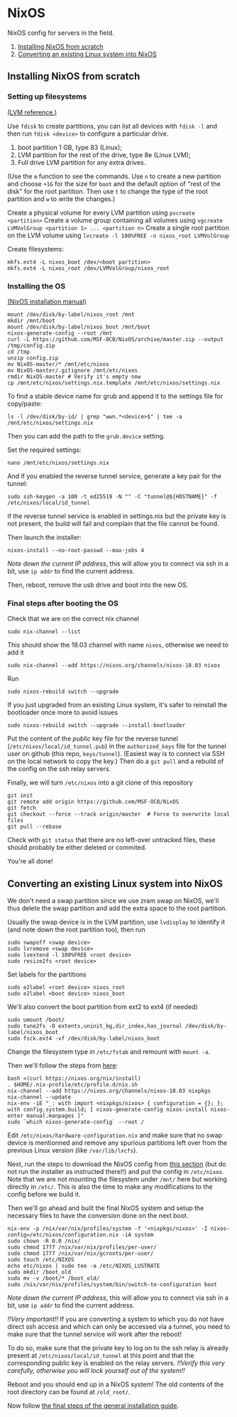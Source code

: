 # NixOS
NixOS config for servers in the field.

1. [Installing NixOS from scratch](#installing-nixos-from-scratch)
2. [Converting an existing Linux system into NixOS](#converting-an-existing-linux-system-into-nixos)

## Installing NixOS from scratch

### Setting up filesystems

[(LVM reference.)](https://www.digitalocean.com/community/tutorials/an-introduction-to-lvm-concepts-terminology-and-operations)

Use `fdisk` to create partitions, you can list all devices with `fdisk -l` and then run `fdisk <device>` to configure a particular drive.

1. boot partition 1 GB, type 83 (Linux);
2. LVM partition for the rest of the drive, type 8e (Linux LVM);
3. Full drive LVM partition for any extra drives.

(Use the `m` function to see the commands. Use `n` to create a new partition and choose `+1G` for the size for `boot` and the default option of "rest of the disk" for the root partition. Then use `t` to change the type of the root partition and `w` to write the changes.)

Create a physical volume for every LVM partition using
```pvcreate <partition>```
Create a volume group containing all volumes using
```vgcreate LVMVolGroup <partition 1> ... <partition n>```
Create a single root partition on the LVM volume using
```lvcreate -l 100%FREE -n nixos_root LVMVolGroup```

Create filesystems:
```
mkfs.ext4 -L nixos_boot /dev/<boot partition>
mkfs.ext4 -L nixos_root /dev/LVMVolGroup/nixos_root
```

### Installing the OS

[(NixOS installation manual)](https://nixos.org/nixos/manual/index.html#sec-installation)

```
mount /dev/disk/by-label/nixos_root /mnt
mkdir /mnt/boot
mount /dev/disk/by-label/nixos_boot /mnt/boot
nixos-generate-config --root /mnt
curl -L https://github.com/MSF-OCB/NixOS/archive/master.zip --output /tmp/config.zip
cd /tmp
unzip config.zip
mv NixOS-master/* /mnt/etc/nixos
mv NixOS-master/.gitignore /mnt/etc/nixos
rmdir NixOS-master # Verify it's empty now
cp /mnt/etc/nixos/settings.nix.template /mnt/etc/nixos/settings.nix
```

To find a stable device name for grub and append it to the settings file for copy/paste:
```
ls -l /dev/disk/by-id/ | grep "wwn.*<device>$" | tee -a /mnt/etc/nixos/settings.nix
```
Then you can add the path to the `grub.device` setting.

Set the required settings:
```
nano /mnt/etc/nixos/settings.nix
```

And if you enabled the reverse tunnel service, generate a key pair for the tunnel:
```
sudo ssh-keygen -a 100 -t ed25519 -N "" -C "tunnel@${HOSTNAME}" -f /etc/nixos/local/id_tunnel
```
if the reverse tunnel service is enabled in settings.nix but the private key is not present, the build will fail and complain that the file cannot be found.

Then launch the installer:
```
nixos-install --no-root-passwd --max-jobs 4
```
*Note down the current IP address*, this will allow you to connect via ssh in a bit, use `ip addr` to find the current address.

Then, reboot, remove the usb drive and boot into the new OS.

### Final steps after booting the OS

Check that we are on the correct nix channel
```
sudo nix-channel --list
```
This should show the 18.03 channel with name `nixos`, otherwise we need to add it
```
sudo nix-channel --add https://nixos.org/channels/nixos-18.03 nixos
```
Run
```
sudo nixos-rebuild switch --upgrade
```
If you just upgraded from an existing Linux system, it's safer to reinstall the bootloader once more to avoid issues
```
sudo nixos-rebuild switch --upgrade --install-bootloader
```

Put the content of the *public* key file for the reverse tunnel (`/etc/nixos/local/id_tunnel.pub`) in the `authorized_keys` file for the tunnel user on github (this repo, `keys/tunnel`). (Easiest way is to connect via SSH on the local network to copy the key.)
Then do a `git pull` and a rebuild of the config on the ssh relay servers.

Finally, we will turn `/etc/nixos` into a git clone of this repository
```
git init
git remote add origin https://github.com/MSF-OCB/NixOS
git fetch
git checkout --force --track origin/master  # Force to overwrite local files
git pull --rebase
```
Check with `git status` that there are no left-over untracked files, these should probably be either deleted or commited.

You're all done!

## Converting an existing Linux system into NixOS

We don't need a swap partition since we use zram swap on NixOS, we'll thus delete the swap partition and add the extra space to the root partition.

Usually the swap device is in the LVM partition, use `lvdisplay` to identify it (and note down the root partition too), then run

```
sudo swapoff <swap device>
sudo lvremove <swap device>
sudo lvextend -l 100%FREE <root device>
sudo resize2fs <root device>
```
Set labels for the partitions
```
sudo e2label <root device> nixos_root
sudo e2label <boot device> nixos_boot
```
We'll also convert the boot partition from ext2 to ext4 (if needed)
```
sudo umount /boot/
sudo tune2fs -O extents,uninit_bg,dir_index,has_journal /dev/disk/by-label/nixos_boot
sudo fsck.ext4 -vf /dev/disk/by-label/nixos_boot
```

Change the filesystem type in `/etc/fstab` and remount with `mount -a`.

Then we'll follow the steps from [here](https://nixos.org/nixos/manual/index.html#sec-installing-from-other-distro):

```
bash <(curl https://nixos.org/nix/install)
. $HOME/.nix-profile/etc/profile.d/nix.sh
nix-channel --add https://nixos.org/channels/nixos-18.03 nixpkgs
nix-channel --update
nix-env -iE "_: with import <nixpkgs/nixos> { configuration = {}; }; with config.system.build; [ nixos-generate-config nixos-install nixos-enter manual.manpages ]"
sudo `which nixos-generate-config` --root /
```

Edit `/etc/nixos/hardware-configuration.nix` and make sure that no swap device is mentionned and remove any spurious partitions left over from the previous Linux version (like `/var/lib/lxcfs`).

Next, run the steps to download the NixOS config from [this section](#installing-the-os) (but do not run the installer as instructed there!!) and put the config in `/etc/nixos`. Note that we are not mounting the filesystem under `/mnt/` here but working directly in `/etc/`. This is also the time to make any modifications to the config before we build it.

Then we'll go ahead and built the final NixOS system and setup the necessary files to have the conversion done on the next boot.
```
nix-env -p /nix/var/nix/profiles/system -f '<nixpkgs/nixos>' -I nixos-config=/etc/nixos/configuration.nix -iA system
sudo chown -R 0.0 /nix/
sudo chmod 1777 /nix/var/nix/profiles/per-user/
sudo chmod 1777 /nix/var/nix/gcroots/per-user/
sudo touch /etc/NIXOS
echo etc/nixos | sudo tee -a /etc/NIXOS_LUSTRATE
sudo mkdir /boot_old
sudo mv -v /boot/* /boot_old/
sudo /nix/var/nix/profiles/system/bin/switch-to-configuration boot
```
*Note down the current IP address*, this will allow you to connect via ssh in a bit, use `ip addr` to find the current address.

*!!Very important!!*
If you are converting a system to which you do not have direct ssh access and which can only be accessed via a tunnel, you need to make sure that the tunnel service will work after the reboot!

To do so, make sure that the private key to log on to the ssh relay is already present at `/etc/nixos/local/id_tunnel` at this point and that the corresponding public key is enabled on the relay servers.
*!!Verify this very carefully, otherwise you will lock yourself out of the system!!*

Reboot and you should end up in a NixOS system! The old contents of the root directory can be found at `/old_root/`.

Now follow [the final steps of the general installation guide](#final-steps-after-booting-the-os).
